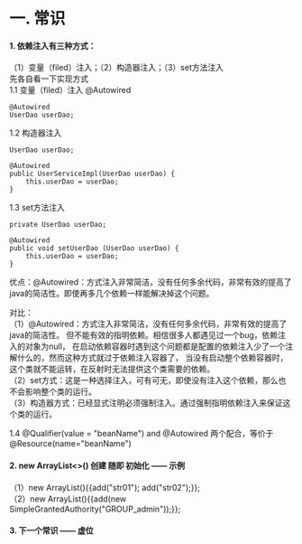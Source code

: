 
# 一. 常识
#### 1. 依赖注入有三种方式：
（1）变量（filed）注入；（2）构造器注入；（3）set方法注入  
先各自看一下实现方式  
1.1 变量（filed）注入 @Autowired

    @Autowired
    UserDao userDao;
    
1.2 构造器注入
    
    UserDao userDao;

    @Autowired
    public UserServiceImpl(UserDao userDao) {
        this.userDao = userDao;
    }

1.3 set方法注入

    private UserDao userDao;

    @Autowired
    public void setUserDao (UserDao userDao) {
        this.userDao = userDao;
    }

优点：@Autowired：方式注入非常简洁，没有任何多余代码，非常有效的提高了java的简洁性。即使再多几个依赖一样能解决掉这个问题。

对比：  
（1）@Autowired：方式注入非常简洁，没有任何多余代码，非常有效的提高了java的简洁性。
但不能有效的指明依赖。相信很多人都遇见过一个bug，依赖注入的对象为null，
在启动依赖容器时遇到这个问题都是配置的依赖注入少了一个注解什么的，然而这种方式就过于依赖注入容器了，
当没有启动整个依赖容器时，这个类就不能运转，在反射时无法提供这个类需要的依赖。  
（2）set方式：这是一种选择注入，可有可无，即使没有注入这个依赖，那么也不会影响整个类的运行。  
（3）构造器方式：已经显式注明必须强制注入。通过强制指明依赖注入来保证这个类的运行。  

1.4 @Qualifier(value = "beanName") and @Autowired 两个配合，等价于 @Resource(name="beanName")
#### 2. new ArrayList<>() 创建 随即 初始化 —— 示例
 （1）new ArrayList<String>(){{add("str01"); add("str02");}};  
 （2）new ArrayList<SimpleGrantedAuthority>(){{add(new SimpleGrantedAuthority("GROUP_admin"));}};  

#### 3. 下一个常识 —— 虚位